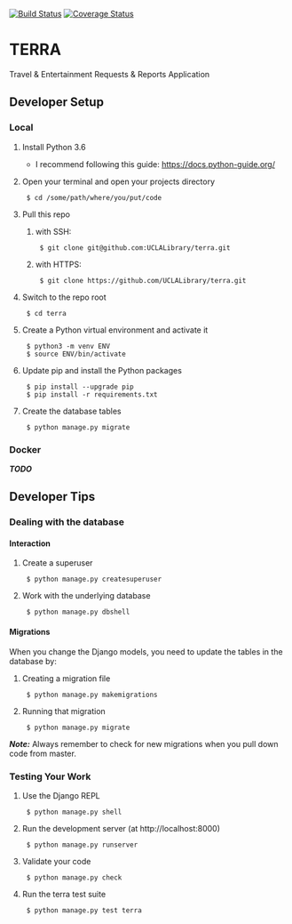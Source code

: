 [![Build Status](https://travis-ci.com/UCLALibrary/terra.svg?branch=master)](https://travis-ci.com/UCLALibrary/terra) [![Coverage Status](https://coveralls.io/repos/github/UCLALibrary/terra/badge.svg?branch=master)](https://coveralls.io/github/UCLALibrary/terra?branch=master)

# TERRA
Travel & Entertainment Requests & Reports Application

## Developer Setup

### Local

1. Install Python 3.6
	- I recommend following this guide: https://docs.python-guide.org/
2. Open your terminal and open your projects directory
		
		$ cd /some/path/where/you/put/code

3. Pull this repo
	1. with SSH:
		
			$ git clone git@github.com:UCLALibrary/terra.git

	2. with HTTPS:
			
			$ git clone https://github.com/UCLALibrary/terra.git

4. Switch to the repo root
		
		$ cd terra

5. Create a Python virtual environment and activate it
		
		$ python3 -m venv ENV
		$ source ENV/bin/activate

6. Update pip and install the Python packages
		
		$ pip install --upgrade pip
		$ pip install -r requirements.txt

7. Create the database tables
		
		$ python manage.py migrate

### Docker

***TODO***

## Developer Tips

### Dealing with the database

#### Interaction

1. Create a superuser

		$ python manage.py createsuperuser

2. Work with the underlying database

		$ python manage.py dbshell

#### Migrations

When you change the Django models, you need to update the tables in the database by: 

1. Creating a migration file

		$ python manage.py makemigrations

2. Running that migration

		$ python manage.py migrate

***Note:*** Always remember to check for new migrations when you pull down code from master.

### Testing Your Work

1. Use the Django REPL
		
		$ python manage.py shell

2. Run the development server (at http://localhost:8000)
		
		$ python manage.py runserver

3. Validate your code

		$ python manage.py check

4. Run the terra test suite

		$ python manage.py test terra